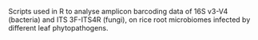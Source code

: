 Scripts used in R to analyse amplicon barcoding data of 16S v3-V4 (bacteria) and ITS 3F-ITS4R (fungi), on rice root microbiomes infected by different leaf phytopathogens.
